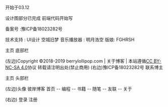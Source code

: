 开始于03.12

设计图部分已完成  前端代码开始写

备案号 :豫ICP备18023282号

技术支持 :  UI设计 空城旧梦  音乐播放器 : 明月浩空   版娘: FGHRSH



主页  底部栏     

  (左边)Copyright ©2018-2019  berrylollipop.com | 关于博客 | 本站遵循[CC BY-NC-SA 4.0](http://creativecommons.org/licenses/by-nc/4.0/)协议 转载请注明出处(禁止商用)        (右边)豫ICP备18023282号       联系博主

 

主页    头部栏

(左边)头像   彼岸博客  	首页 -- 编程 -- 书籍 -- 随笔 -- 友联 -- 关于

(右边)	登录 注册
